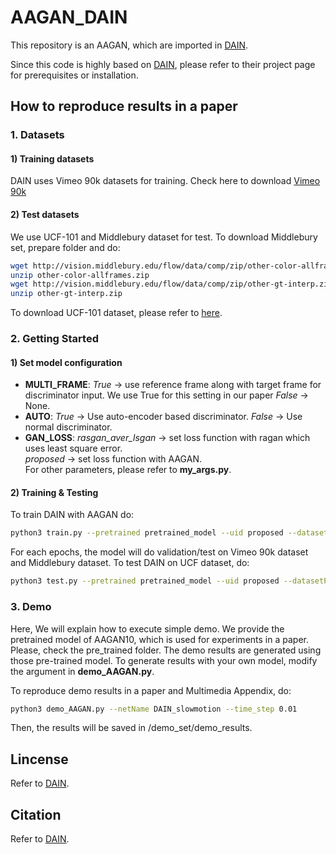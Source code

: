# AAGAN_DAIN

This repository is an AAGAN, which are imported in [DAIN](https://github.com/baowenbo/DAIN).

Since this code is highly based on [DAIN](https://github.com/baowenbo/DAIN), please refer to their project page for prerequisites or installation. 

## How to reproduce results in a paper

### 1. Datasets
#### 1) Training datasets
DAIN uses Vimeo 90k datasets for training. Check here to download [Vimeo 90k](https://github.com/anchen1011/toflow/blob/master/download_dataset.sh)

#### 2) Test datasets
We use UCF-101 and Middlebury dataset for test. 
To download Middlebury set, prepare folder and do:
~~~bash
wget http://vision.middlebury.edu/flow/data/comp/zip/other-color-allframes.zip
unzip other-color-allframes.zip
wget http://vision.middlebury.edu/flow/data/comp/zip/other-gt-interp.zip
unzip other-gt-interp.zip
~~~
To download UCF-101 dataset, please refer to [here](https://github.com/harvitronix/five-video-classification-methods).

### 2. Getting Started
#### 1) Set model configuration

* **MULTI_FRAME**: *True* -> use reference frame along with target frame for discriminator input. We use True for this setting in our paper *False* -> None.
* **AUTO**: *True* -> Use auto-encoder based discriminator. *False* -> Use normal discriminator.
* **GAN_LOSS**: 
                *rasgan_aver_lsgan* -> set loss function with ragan which uses least square error.                
                *proposed* -> set loss function with AAGAN.          
For other parameters, please refer to **my_args.py**.

#### 2) Training & Testing
To train DAIN with AAGAN do:

~~~bash
python3 train.py --pretrained pretrained_model --uid proposed --datasetPath ./vimeo_dataset/vimeo_triplet/ --rectify_lr 0.0001 --AUTO True --MULTI_FRAME True
~~~

For each epochs, the model will do validation/test on Vimeo 90k dataset and Middlebury dataset.
To test DAIN on UCF dataset, do:
~~~bash
python3 test.py --pretrained pretrained_model --uid proposed --datasetPath ./vimeo_dataset/vimeo_triplet/ --rectify_lr 0.0001 --AUTO True --MULTI_FRAME True
~~~
### 3. Demo
Here, We will explain how to execute simple demo.
We provide the pretrained model of AAGAN10, which is used for experiments in a paper.
Please, check the pre_trained folder.
The demo results are generated using those pre-trained model.
To generate results with your own model, modify the argument in **demo_AAGAN.py**.

To reproduce demo results in a paper and Multimedia Appendix, do:
~~~bash
python3 demo_AAGAN.py --netName DAIN_slowmotion --time_step 0.01
~~~
Then, the results will be saved in /demo_set/demo_results.
## Lincense
Refer to [DAIN](https://github.com/baowenbo/DAIN).
## Citation
Refer to [DAIN](https://github.com/baowenbo/DAIN).
